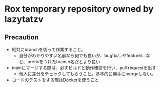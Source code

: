 # Rox temporary repository owned by lazytatzv

## Precaution
- 絶対にbranchを切って作業すること。
  - 自分がわかりやすい名前なら何でも良いが、bugfix/...やfeature/...など、prefixをつけたbranch名だとより良い
- mainにマージする際は、必ずビルドと動作確認を行い、pull requestを出す
  - 他人に差分をチェックしてもらうこと。基本的に勝手にmergeしない。
- コードのテストをする際はDockerを使うこと
